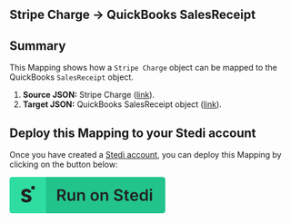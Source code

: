 ## Stripe Charge → QuickBooks SalesReceipt

## Summary
This Mapping shows how a `Stripe Charge` object can be mapped to the QuickBooks `SalesReceipt` object. 

1. **Source JSON:** Stripe Charge ([link](https://stripe.com/docs/api/charges/object)).
2. **Target JSON:** QuickBooks SalesReceipt object ([link](https://developer.intuit.com/app/developer/qbo/docs/api/accounting/all-entities/salesreceipt)).

## Deploy this Mapping to your Stedi account
Once you have created a [Stedi account](https://terminal.stedi.com/sign-up?email=), you can deploy this Mapping by clicking on the button below: 

[![Run on Stedi](./../RunOnStedi.svg)](https://terminal.stedi.com/mappings/import?mapping=https://raw.githubusercontent.com/Stedi/starter-kit/main/mappings-examples/stripe-charge-to-quickbooks-salesreceipt/mapping.json&source_json=https://raw.githubusercontent.com/Stedi/starter-kit/main/mappings-examples/stripe-charge-to-quickbooks-salesreceipt/stripe-charge.json&target_json=https://raw.githubusercontent.com/Stedi/starter-kit/main/mappings-examples/stripe-charge-to-quickbooks-salesreceipt/quickbooks-salesreceipt.json)
